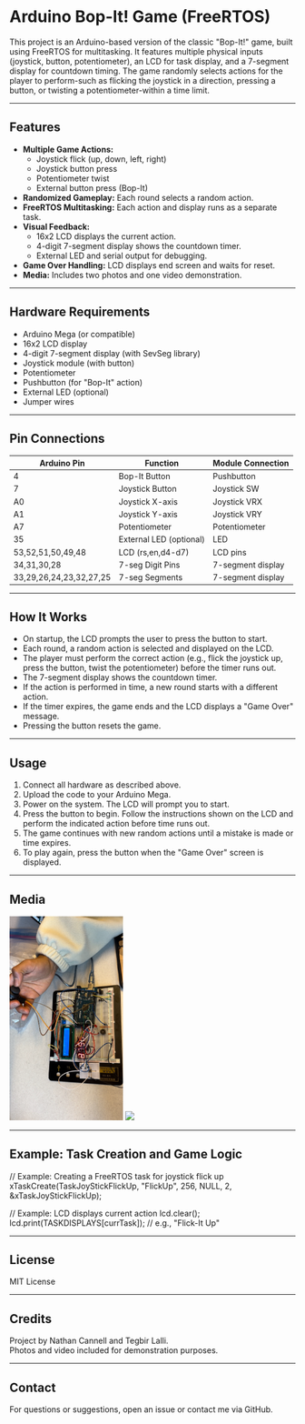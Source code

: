 # Arduino Bop-It! Game (FreeRTOS)

This project is an Arduino-based version of the classic "Bop-It!" game, built using FreeRTOS for multitasking. It features multiple physical inputs (joystick, button, potentiometer), an LCD for task display, and a 7-segment display for countdown timing. The game randomly selects actions for the player to perform-such as flicking the joystick in a direction, pressing a button, or twisting a potentiometer-within a time limit.

---

## Features

- **Multiple Game Actions:**  
  - Joystick flick (up, down, left, right)
  - Joystick button press
  - Potentiometer twist
  - External button press (Bop-It)
- **Randomized Gameplay:** Each round selects a random action.
- **FreeRTOS Multitasking:** Each action and display runs as a separate task.
- **Visual Feedback:**  
  - 16x2 LCD displays the current action.
  - 4-digit 7-segment display shows the countdown timer.
  - External LED and serial output for debugging.
- **Game Over Handling:** LCD displays end screen and waits for reset.
- **Media:** Includes two photos and one video demonstration.

---

## Hardware Requirements

- Arduino Mega (or compatible)
- 16x2 LCD display
- 4-digit 7-segment display (with SevSeg library)
- Joystick module (with button)
- Potentiometer
- Pushbutton (for "Bop-It" action)
- External LED (optional)
- Jumper wires

---

## Pin Connections

| Arduino Pin | Function                  | Module Connection        |
|-------------|---------------------------|-------------------------|
| 4           | Bop-It Button             | Pushbutton              |
| 7           | Joystick Button           | Joystick SW             |
| A0          | Joystick X-axis           | Joystick VRX            |
| A1          | Joystick Y-axis           | Joystick VRY            |
| A7          | Potentiometer             | Potentiometer           |
| 35          | External LED (optional)   | LED                     |
| 53,52,51,50,49,48 | LCD (rs,en,d4-d7)   | LCD pins                |
| 34,31,30,28 | 7-seg Digit Pins          | 7-segment display       |
| 33,29,26,24,23,32,27,25 | 7-seg Segments | 7-segment display       |

---

## How It Works

- On startup, the LCD prompts the user to press the button to start.
- Each round, a random action is selected and displayed on the LCD.
- The player must perform the correct action (e.g., flick the joystick up, press the button, twist the potentiometer) before the timer runs out.
- The 7-segment display shows the countdown timer.
- If the action is performed in time, a new round starts with a different action.
- If the timer expires, the game ends and the LCD displays a "Game Over" message.
- Pressing the button resets the game.

---

## Usage

1. Connect all hardware as described above.
2. Upload the code to your Arduino Mega.
3. Power on the system. The LCD will prompt you to start.
4. Press the button to begin. Follow the instructions shown on the LCD and perform the indicated action before time runs out.
5. The game continues with new random actions until a mistake is made or time expires.
6. To play again, press the button when the "Game Over" screen is displayed.

---

## Media
<img src="media/IMG_0142.jpg" width="200" />
<img src="media/IMG_2185.jpg" width="200" />

---

## Example: Task Creation and Game Logic

// Example: Creating a FreeRTOS task for joystick flick up
xTaskCreate(TaskJoyStickFlickUp, "FlickUp", 256, NULL, 2, &xTaskJoyStickFlickUp);

// Example: LCD displays current action
lcd.clear();
lcd.print(TASKDISPLAYS[currTask]); // e.g., "Flick-It Up"

---

## License

MIT License

---

## Credits

Project by Nathan Cannell and Tegbir Lalli.  
Photos and video included for demonstration purposes.

---

## Contact

For questions or suggestions, open an issue or contact me via GitHub.
